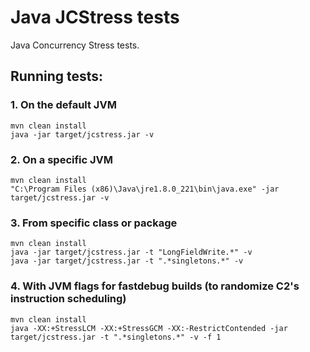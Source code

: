 # Java JCStress tests
Java Concurrency Stress tests.
## Running tests:
### 1. On the default JVM
```
mvn clean install
java -jar target/jcstress.jar -v
```
### 2. On a specific JVM
```
mvn clean install
"C:\Program Files (x86)\Java\jre1.8.0_221\bin\java.exe" -jar target/jcstress.jar -v
```
### 3. From specific class or package
```
mvn clean install
java -jar target/jcstress.jar -t "LongFieldWrite.*" -v
java -jar target/jcstress.jar -t ".*singletons.*" -v
```
### 4. With JVM flags for fastdebug builds (to randomize C2's instruction scheduling)
```
mvn clean install
java -XX:+StressLCM -XX:+StressGCM -XX:-RestrictContended -jar target/jcstress.jar -t ".*singletons.*" -v -f 1
```
